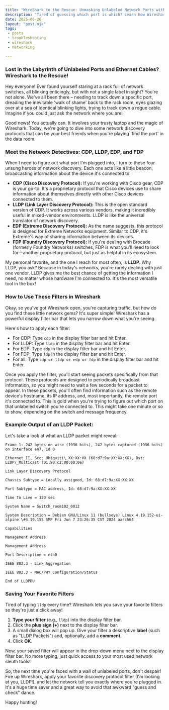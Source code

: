```yaml
---
title: "WireShark to the Rescue: Unmasking Unlabeled Network Ports with CDP, LLDP, and More!" 
description: "Tired of guessing which port is which? Learn how Wireshark and network discovery protocols like LLDP can save you time and frustration in the data room." 
date: 2025-06-26 
layout: "post.njk" 
tags:
 - posts
 - troubleshooting
 - wireshark
 - networking

---
```



### Lost in the Labyrinth of Unlabeled Ports and Ethernet Cables? Wireshark to the Rescue!

Hey everyone! Ever found yourself staring at a rack full of network switches, all blinking enticingly, but with not a single label in sight? You're not alone. We've all been there – needing to track down a specific port, dreading the inevitable 'walk of shame' back to the rack room, eyes glazing over at a sea of identical blinking lights, trying to track down a rogue cable. Imagine if you could just ask the network where you are!

Good news! You actually can. It involves your trusty laptop and the magic of Wireshark. Today, we're going to dive into some network discovery protocols that can be your best friends when you're playing 'find the port' in the data room.

### Meet the Network Detectives: CDP, LLDP, EDP, and FDP

When I need to figure out what port I'm plugged into, I turn to these four unsung heroes of network discovery. Each one acts like a little beacon, broadcasting information about the device it's connected to.


* **CDP (Cisco Discovery Protocol):** If you're working with Cisco gear, CDP is your go-to. It's a proprietary protocol that Cisco devices use to share information about themselves directly with other Cisco devices connected to them.
* **LLDP (Link Layer Discovery Protocol):** This is the open standard version of CDP. It works across various vendors, making it incredibly useful in mixed-vendor environments. LLDP is like the universal translator of network discovery.
* **EDP (Extreme Discovery Protocol):** As the name suggests, this protocol is designed for Extreme Networks equipment. Similar to CDP, it's Extreme's way of sharing information between its devices.
* **FDP (Foundry Discovery Protocol):** If you're dealing with Brocade (formerly Foundry Networks) switches, FDP is what you'll need to look for—another proprietary protocol, but just as helpful in its ecosystem.

My personal favorite, and the one I reach for most often, is **LLDP**. Why LLDP, you ask? Because in today's networks, you're rarely dealing with just one vendor. LLDP gives me the best chance of getting the information I need, no matter whose hardware I'm connected to. It's the most versatile tool in the box!


### How to Use These Filters in Wireshark

Okay, so you've got Wireshark open, you're capturing traffic, but how do you find these little network gems? It's super simple! Wireshark has a powerful display filter bar that lets you narrow down what you're seeing.

Here's how to apply each filter:



* For CDP: Type `cdp` in the display filter bar and hit Enter.
* For LLDP: Type `lldp` in the display filter bar and hit Enter.
* For EDP: Type `edp` in the display filter bar and hit Enter.
* For FDP: Type `fdp` in the display filter bar and hit Enter.
* For all: Type `cdp or lldp or edp or fdp` in the display filter bar and hit Enter.

Once you apply the filter, you'll start seeing packets specifically from that protocol. These protocols are designed to periodically broadcast information, so you might need to wait a few seconds for a packet to appear. In these packets, you'll often find information such as the remote device's hostname, its IP address, and, most importantly, the remote port it's connected to. This is gold when you're trying to figure out which port on that unlabeled switch you're connected to. This might take one minute or so to show, depending on the switch and message frequency.


### Example Output of an LLDP Packet:

Let's take a look at what an LLDP packet might reveal:

```
Frame 1: 242 bytes on wire (1936 bits), 242 bytes captured (1936 bits) on interface en7, id 0

Ethernet II, Src: Ubiquiti\_XX:XX:XX (68:d7:9a:XX:XX:XX), Dst: LLDP\_Multicast (01:80:c2:00:00:0e)

Link Layer Discovery Protocol

Chassis Subtype = Locally assigned, Id: 68:d7:9a:XX:XX:XX

Port Subtype = MAC address, Id: 68:d7:9a:XX:XX:XX

Time To Live = 120 sec

System Name = Switch_room102_0012

System Description = Debian GNU/Linux 11 (bullseye) Linux 4.19.152-ui-alpine \#4.19.152 SMP Fri Jun 7 23:26:35 CST 2024 aarch64

Capabilities

Management Address

Management Address

Port Description = eth0

IEEE 802.3 - Link Aggregation

IEEE 802.3 - MAC/PHY Configuration/Status

End of LLDPDU

```


### Saving Your Favorite Filters

Tired of typing `lldp` every time? Wireshark lets you save your favorite filters so they're just a click away!



1. **Type your filter** (e.g., `lldp`) into the display filter bar.
2. Click the **plus sign (+)** next to the display filter bar.
3. A small dialog box will pop up. Give your filter a descriptive **label** (such as "LLDP Packets") and, optionally, add a **comment**.
4. Click **OK**.

Now, your saved filter will appear in the drop-down menu next to the display filter bar. No more typing, just quick access to your most used network sleuth tools!

So, the next time you're faced with a wall of unlabeled ports, don't despair! Fire up Wireshark, apply your favorite discovery protocol filter (I'm looking at you, LLDP!), and let the network tell you exactly where you're plugged in. It's a huge time saver and a great way to avoid that awkward "guess and check" dance.

Happy hunting!
